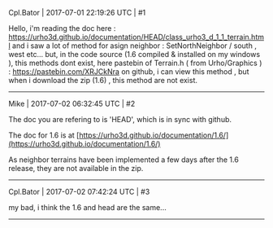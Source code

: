 Cpl.Bator | 2017-07-01 22:19:26 UTC | #1

Hello, i'm reading the doc here : https://urho3d.github.io/documentation/HEAD/class_urho3_d_1_1_terrain.html and i saw a lot of method for asign neighbor : SetNorthNeighbor / south , west etc... but, in the code source (1.6 compiled & installed on my windows ), this methods dont exist, here pastebin of Terrain.h ( from Urho/Graphics ) : https://pastebin.com/XRJCkNra
on github, i can view this method , but when i download the zip (1.6) , this method are not exist.

-------------------------

Mike | 2017-07-02 06:32:45 UTC | #2

The doc you are refering to is 'HEAD', which is in sync with github.

The doc for 1.6 is at [https://urho3d.github.io/documentation/1.6/](https://urho3d.github.io/documentation/1.6/)

As neighbor terrains have been implemented a few days after the 1.6 release, they are not available in the zip.

-------------------------

Cpl.Bator | 2017-07-02 07:42:24 UTC | #3

my bad, i think the 1.6 and head are the same...

-------------------------

